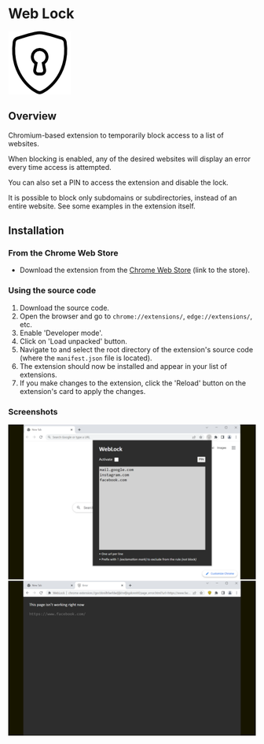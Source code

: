 # Web Lock

![Web Lock Icon](logo.png)

## Overview
Chromium-based extension to temporarily block access to a list of websites.

When blocking is enabled, any of the desired websites will display an error every time access is attempted.

You can also set a PIN to access the extension and disable the lock.

It is possible to block only subdomains or subdirectories, instead of an entire website.
See some examples in the extension itself.


## Installation

### From the Chrome Web Store
- Download the extension from the [Chrome Web Store](https://chromewebstore.google.com/detail/weblock/liefgbafdofhlkmccpgfnledbigaiona) (link to the store).

### Using the source code

1. Download the source code.
2. Open the browser and go to `chrome://extensions/`, `edge://extensions/`, etc.
3. Enable 'Developer mode'.
4. Click on 'Load unpacked' button.
5. Navigate to and select the root directory of the extension's source code (where the `manifest.json` file is located).
6. The extension should now be installed and appear in your list of extensions.
7. If you make changes to the extension, click the 'Reload' button on the extension's card to apply the changes.


### Screenshots
![Screenshot 1](screenshot_1.png)
![Screenshot 2](screenshot_2.png)
